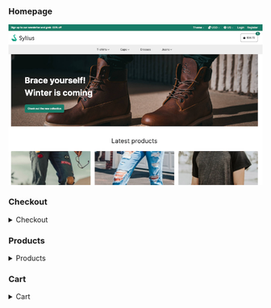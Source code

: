 ### Homepage

<a href="./medias/home1.png" target="_blank">
    <img src="./medias/home1.png" align="center" height="50%">
</a>

### Checkout

<details>
    <summary>Checkout</summary>
    <hr>
    <a href="./medias/address.png" target="_blank">
        <img src="./medias/address.png" align="center">
    </a>
</details>

### Products

<details>
    <summary>Products</summary>
    <hr>
    <a href="./medias/taxon.png" target="_blank">
        <img src="./medias/taxon.png" align="center">
    </a>
    <hr>
    <a href="./medias/product.png" target="_blank">
        <img src="./medias/product.png" align="center">
    </a>
</details>

### Cart

<details>
    <summary>Cart</summary>
    <hr>
    <a href="./medias/cart.png" target="_blank">
        <img src="./medias/cart.png" align="center">
    </a>
    <hr>
    <a href="./docs/cart-dropdown.png" target="_blank">
        <img src="./docs/cart-dropdown.png" align="center" style="height: 400px">
    </a>
</details>
